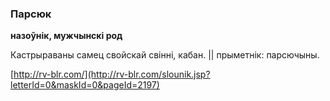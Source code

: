 ### Парсюк
**назоўнік, мужчынскі род**

Кастрыраваны самец свойскай свінні, кабан. || прыметнік: парсючыны.

<a rel="author">[http://rv-blr.com/](http://rv-blr.com/slounik.jsp?letterId=0&maskId=0&pageId=2197)</a>
